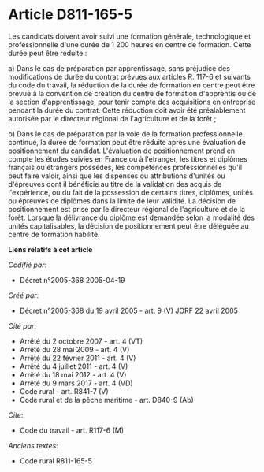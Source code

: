 # Article D811-165-5

Les candidats doivent avoir suivi une formation générale, technologique et professionnelle d'une durée de 1 200 heures en
centre de formation. Cette durée peut être réduite :

a) Dans le cas de préparation par apprentissage, sans préjudice des modifications de durée du contrat prévues aux articles R.
117-6 et suivants du code du travail, la réduction de la durée de formation en centre peut être prévue à la convention de
création du centre de formation d'apprentis ou de la section d'apprentissage, pour tenir compte des acquisitions en
entreprise pendant la durée du contrat. Cette réduction doit avoir été préalablement autorisée par le directeur régional de
l'agriculture et de la forêt ;

b) Dans le cas de préparation par la voie de la formation professionnelle continue, la durée de formation peut être réduite
après une évaluation de positionnement du candidat. L'évaluation de positionnement prend en compte les études suivies en
France ou à l'étranger, les titres et diplômes français ou étrangers possédés, les compétences professionnelles qu'il peut
faire valoir, ainsi que les dispenses ou attributions d'unités ou d'épreuves dont il bénéficie au titre de la validation des
acquis de l'expérience, ou du fait de la possession de certains titres, diplômes, unités ou épreuves de diplômes dans la
limite de leur validité. La décision de positionnement est prise par le directeur régional de l'agriculture et de la forêt.
Lorsque la délivrance du diplôme est demandée selon la modalité des unités capitalisables, la décision de positionnement peut
être déléguée au centre de formation habilité.

**Liens relatifs à cet article**

_Codifié par_:

  - Décret n°2005-368 2005-04-19

_Créé par_:

  - Décret n°2005-368 du 19 avril 2005 - art. 9 (V) JORF 22 avril 2005

_Cité par_:

  - Arrêté du 2 octobre 2007 - art. 4 (VT)
  - Arrêté du 28 mai 2009 - art. 4 (V)
  - Arrêté du 22 février 2011 - art. 4 (V)
  - Arrêté du 4 juillet 2011 - art. 4 (V)
  - Arrêté du 18 mai 2012 - art. 4 (V)
  - Arrêté du 9 mars 2017 - art. 4 (VD)
  - Code rural - art. R841-7 (V)
  - Code rural et de la pêche maritime - art. D840-9 (Ab)

_Cite_:

  - Code du travail - art. R117-6 (M)

_Anciens textes_:

  - Code rural R811-165-5
